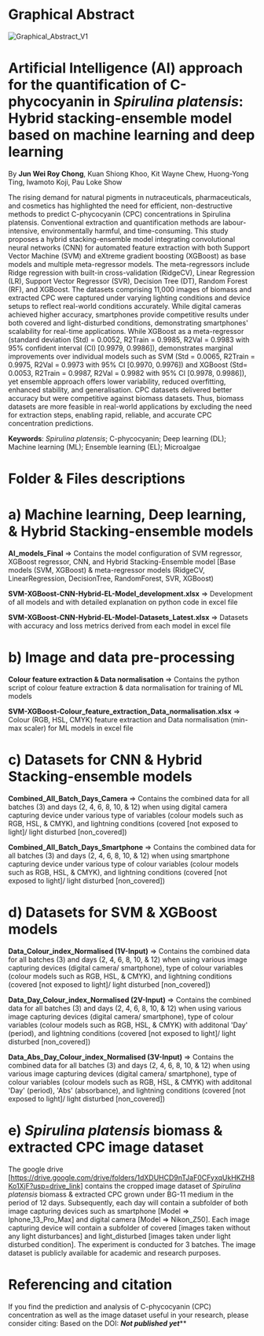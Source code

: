 # Graphical Abstract

![Graphical_Abstract_V1](https://github.com/user-attachments/assets/ba934ec3-2d75-446c-aca0-6730bae7e015)

# Artificial Intelligence (AI) approach for the quantification of C-phycocyanin in _Spirulina platensis_: Hybrid stacking-ensemble model based on machine learning and deep learning

By **Jun Wei Roy Chong**, Kuan Shiong Khoo, Kit Wayne Chew, Huong-Yong Ting, Iwamoto Koji, Pau Loke Show

The rising demand for natural pigments in nutraceuticals, pharmaceuticals, and cosmetics has highlighted the need for efficient, non-destructive methods to predict C-phycocyanin (CPC) concentrations in Spirulina platensis. Conventional extraction and quantification methods are labour-intensive, environmentally harmful, and time-consuming. This study proposes a hybrid stacking-ensemble model integrating convolutional neural networks (CNN) for automated feature extraction with both Support Vector Machine (SVM) and eXtreme gradient boosting (XGBoost) as base models and multiple meta-regressor models. The meta-regressors include Ridge regression with built-in cross-validation (RidgeCV), Linear Regression (LR), Support Vector Regressor (SVR), Decision Tree (DT), Random Forest (RF), and XGBoost. The datasets comprising 11,000 images of biomass and extracted CPC were captured under varying lighting conditions and device setups to reflect real-world conditions accurately. While digital cameras achieved higher accuracy, smartphones provide competitive results under both covered and light-disturbed conditions, demonstrating smartphones' scalability for real-time applications. While XGBoost as a meta-regressor (standard deviation (Std) = 0.0052, R2Train = 0.9985, R2Val = 0.9983 with 95% confident interval (CI) [0.9979, 0.9986]), demonstrates marginal improvements over individual models such as SVM (Std = 0.0065, R2Train = 0.9975, R2Val = 0.9973 with 95% CI [0.9970, 0.9976]) and XGBoost (Std= 0.0053, R2Train = 0.9987, R2Val = 0.9982 with 95% CI [0.9978, 0.9986]), yet ensemble approach offers lower variability, reduced overfitting, enhanced stability, and generalisation. CPC datasets delivered better accuracy but were competitive against biomass datasets. Thus, biomass datasets are more feasible in real-world applications by excluding the need for extraction steps, enabling rapid, reliable, and accurate CPC concentration predictions.

**Keywords**: _Spirulina platensis_; C-phycocyanin; Deep learning (DL); Machine learning (ML); Ensemble learning (EL); Microalgae

# Folder & Files descriptions
# a) Machine learning, Deep learning, & Hybrid Stacking-ensemble models

**AI_models_Final** => Contains the model configuration of SVM regressor, XGBoost regressor, CNN, and Hybrid Stacking-Ensemble model [Base models (SVM, XGBoost) & meta-regressor models (RidgeCV, LinearRegression, DecisionTree, RandomForest, SVR, XGBoost)

**SVM-XGBoost-CNN-Hybrid-EL-Model_development.xlsx** => Development of all models and with detailed explanation on python code in excel file

**SVM-XGBoost-CNN-Hybrid-EL-Model-Datasets_Latest.xlsx** => Datasets with accuracy and loss metrics derived from each model in excel file

# b) Image and data pre-processing

**Colour feature extraction & Data normalisation** =>  Contains the python script of colour feature extraction & data normalisation for training of ML models

**SVM-XGBoost-Colour_feature_extraction_Data_normalisation.xlsx** => Colour (RGB, HSL, CMYK) feature extraction and Data normalisation (min-max scaler) for ML models in excel file

# c) Datasets for CNN & Hybrid Stacking-ensemble models

**Combined_All_Batch_Days_Camera** => Contains the combined data for all batches (3) and days (2, 4, 6, 8, 10, & 12) when using digital camera capturing device under various type of variables (colour models such as RGB, HSL, & CMYK), and lightning conditions (covered [not exposed to light]/ light disturbed [non_covered])

**Combined_All_Batch_Days_Smartphone** => Contains the combined data for all batches (3) and days (2, 4, 6, 8, 10, & 12) when using smartphone capturing device under various type of colour variables (colour models such as RGB, HSL, & CMYK), and lightning conditions (covered [not exposed to light]/ light disturbed [non_covered])

# d) Datasets for SVM & XGBoost models

**Data_Colour_index_Normalised (1V-Input)** => Contains the combined data for all batches (3) and days (2, 4, 6, 8, 10, & 12) when using various image capturing devices (digital camera/ smartphone), type of colour variables (colour models such as RGB, HSL, & CMYK), and lightning conditions (covered [not exposed to light]/ light disturbed [non_covered])

**Data_Day_Colour_index_Normalised (2V-Input)** => Contains the combined data for all batches (3) and days (2, 4, 6, 8, 10, & 12) when using various image capturing devices (digital camera/ smartphone), type of colour variables (colour models such as RGB, HSL, & CMYK) with additonal 'Day' (period), and lightning conditions (covered [not exposed to light]/ light disturbed [non_covered])

**Data_Abs_Day_Colour_index_Normalised (3V-Input)** => Contains the combined data for all batches (3) and days (2, 4, 6, 8, 10, & 12) when using various image capturing devices (digital camera/ smartphone), type of colour variables (colour models such as RGB, HSL, & CMYK) with additonal 'Day' (period),  'Abs' (absorbance), and lightning conditions (covered [not exposed to light]/ light disturbed [non_covered])

# e) _Spirulina platensis_ biomass & extracted CPC image dataset
The google drive [https://drive.google.com/drive/folders/1dXDUHCD9nTJaF0CFyxqUkHKZH8Ko1XjF?usp=drive_link] contains the cropped image dataset of _Spirulina platensis_ biomass & extracted CPC grown under BG-11 medium in the period of 12 days. Subsequently, each day will contain a subfolder of both image capturing devices such as smartphone [Model => Iphone_13_Pro_Max] and digital camera [Model => Nikon_Z50]. Each image capturing device will contain a subfolder of covered [images taken without any light disturbances] and light_disturbed [images taken under light disturbed condition]. The experiment is conducted for 3 batches. The image dataset is publicly available for academic and research purposes.

# Referencing and citation
If you find the prediction and analysis of C-phycocyanin (CPC) concentration as well as the image dataset useful in your research, please consider citing: Based on the DOI: *********Not published yet***********
